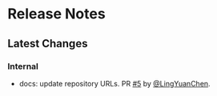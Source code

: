 # Release Notes

## Latest Changes

### Internal

* docs: update repository URLs. PR [#5](https://github.com/LingYuanChen/scout-app-backend/pull/5) by [@LingYuanChen](https://github.com/LingYuanChen).
